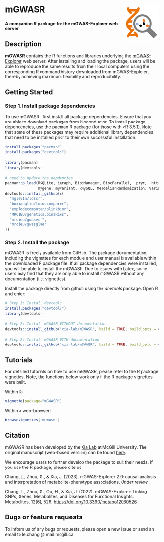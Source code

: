 <!-- README.md is generated from README.Rmd. Please edit that file -->

# mGWASR <img src="man/figures/mgwas_logo.png" align="right" width="120"/>

#### A companion R package for the mGWAS-Explorer web server

## Description

**mGWASR** contains the R functions and libraries underlying the [mGWAS-Explorer](https://www.mgwas.ca/) web server. After installing and loading the package, users will be able to reproduce the same results from their local computers using the corresponding R command history downloaded from mGWAS-Explorer, thereby achieving maximum flexibility and reproducibility.

## Getting Started

### Step 1. Install package dependencies

To use mGWASR , first install all package dependencies. Ensure that you are able to download packages from bioconductor. To install package dependencies, use the pacman R package (for those with \>R 3.5.1). Note that some of these packages may require additional library dependencies that need to be installed prior to their own successful installation.

``` r
install.packages("pacman")
install.packages("devtools")

library(pacman)
library(devtools)

# need to update the depdencies
pacman::p_load(RSQLite, igraph, BiocManager, BiocParallel,  pryr,  httr,  reshape,  ggplot2,  RJSONIO,  RCurl,  XML,  ggforce,  graphlayouts,  compiler,  dplyr,  RColorBrewer,  Cairo,  plyr,  qs,  rjson,  TwoSampleMR,
               mygene, myvariant, RMySQL, MendelianRandomization, VariantAnnotation)
devtools::install_github(c(
  "mglev1n/ldscr",
  "boxiangliu/locuscomparer",
  "explodecomputer/plinkbinr",
  "MRCIEU/genetics.binaRies",
  "mrcieu/gwasvcf",
  "mrcieu/gwasglue"
))
```

### Step 2. Install the package

mGWASR is freely available from GitHub. The package documentation, including the vignettes for each module and user manual is available within the downloaded R package file. If all package dependencies were installed, you will be able to install the mGWASR. Due to issues with Latex, some users may find that they are only able to install mGWASR without any documentation (i.e. vignettes).

Install the package directly from github using the *devtools* package. Open R and enter:

``` r
# Step 1: Install devtools
install.packages("devtools")
library(devtools)

# Step 2: Install mGWASR WITHOUT documentation
devtools::install_github("xia-lab/mGWASR", build = TRUE, build_opts = c("--no-resave-data", "--no-manual", "--no-build-vignettes"), force = TRUE)

# Step 2: Install mGWASR WITH documentation
devtools::install_github("xia-lab/mGWASR", build = TRUE, build_opts = c("--no-resave-data", "--no-manual"), build_vignettes = TRUE, force = TRUE)
```

## Tutorials

For detailed tutorials on how to use mGWASR, please refer to the R package vignettes. Note, the functions below work only if the R package vignettes were built.

Within R:

``` r
vignette(package="mGWASR")
```

Within a web-browser:

``` r
browseVignettes("mGWASR")
```

## Citation

mGWASR has been developed by the [Xia Lab](http://xialab.ca/) at McGill University. The original manuscript (web-based version) can be found [here](https://www.mdpi.com/2218-1989/12/6/526).

We encourage users to further develop the package to suit their needs. If you use the R package, please cite us:

Chang, L., Zhou, G., & Xia, J. (2023). mGWAS-Explorer 2.0: causal analysis and interpretation of metabolite-phenotype associations. *Under review*

Chang, L., Zhou, G., Ou, H., & Xia, J. (2022). mGWAS-Explorer: Linking SNPs, Genes, Metabolites, and Diseases for Functional Insights. Metabolites, 12(6), 526. <https://doi.org/10.3390/metabo12060526>

## Bugs or feature requests

To inform us of any bugs or requests, please open a new issue or send an email to le.chang \@ mail.mcgill.ca
